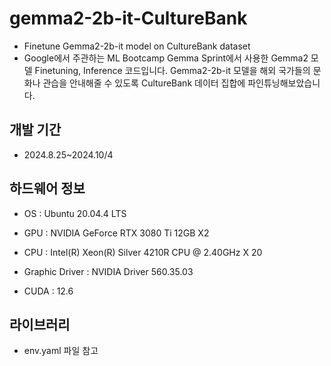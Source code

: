 # gemma2-2b-it-CultureBank
+ Finetune Gemma2-2b-it model on CultureBank dataset
+ Google에서 주관하는 ML Bootcamp Gemma Sprint에서 사용한 Gemma2 모델 Finetuning, Inference 코드입니다.
Gemma2-2b-it 모델을 해외 국가들의 문화나 관습을 안내해줄 수 있도록
CultureBank 데이터 집합에 파인튜닝해보았습니다.

## 개발 기간
+ 2024.8.25~2024.10/4

## 하드웨어 정보
+ OS : Ubuntu 20.04.4 LTS

+ GPU : NVIDIA GeForce RTX 3080 Ti 12GB X2

+ CPU : Intel(R) Xeon(R) Silver 4210R CPU @ 2.40GHz X 20

+ Graphic Driver : NVIDIA Driver 560.35.03

+ CUDA : 12.6

## 라이브러리
+ env.yaml 파일 참고
